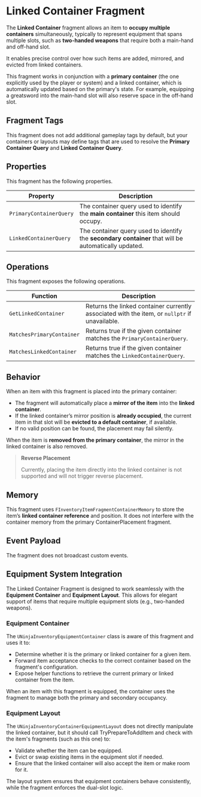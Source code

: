 # Linked Container Fragment
<primary-label ref="inventory"/>
<secondary-label ref="experimental"/>

The **Linked Container** fragment allows an item to **occupy multiple containers** simultaneously, typically to represent
equipment that spans multiple slots, such as **two-handed weapons** that require both a main-hand and off-hand slot.

It enables precise control over how such items are added, mirrored, and evicted from linked containers.

This fragment works in conjunction with a **primary container** (the one explicitly used by the player or system) and a
linked container, which is automatically updated based on the primary's state. For example, equipping a greatsword
into the main-hand slot will also reserve space in the off-hand slot.

## Fragment Tags

This fragment does not add additional gameplay tags by default, but your containers or layouts may define tags that
are used to resolve the **Primary Container Query** and **Linked Container Query**.

## Properties

This fragment has the following properties.

| Property                | Description                                                                                          |
|-------------------------|------------------------------------------------------------------------------------------------------|
| `PrimaryContainerQuery` | The container query used to identify the **main container** this item should occupy.                 |
| `LinkedContainerQuery`  | The container query used to identify the **secondary container** that will be automatically updated. |

## Operations

This fragment exposes the following operations.

| Function                  | Description                                                                                   |
|---------------------------|-----------------------------------------------------------------------------------------------|
| `GetLinkedContainer`      | Returns the linked container currently associated with the item, or `nullptr` if unavailable. |
| `MatchesPrimaryContainer` | Returns true if the given container matches the `PrimaryContainerQuery`.                      |
| `MatchesLinkedContainer`  | Returns true if the given container matches the `LinkedContainerQuery`.                       |

## Behavior

When an item with this fragment is placed into the primary container:

- The fragment will automatically place a **mirror of the item** into the **linked container**.
- If the linked container’s mirror position is **already occupied**, the current item in that slot will be **evicted to a default container**, if available.
- If no valid position can be found, the placement may fail silently.

When the item is **removed from the primary container**, the mirror in the linked container is also removed.

> **Reverse Placement**
> 
> Currently, placing the item directly into the linked container is not supported and will not trigger reverse placement.

## Memory

This fragment uses `FInventoryItemFragmentContainerMemory` to store the item’s **linked container reference** and position.
It does not interfere with the container memory from the primary ContainerPlacement fragment.

## Event Payload
The fragment does not broadcast custom events.

## Equipment System Integration

The Linked Container Fragment is designed to work seamlessly with the **Equipment Container** and **Equipment Layout**.
This allows for elegant support of items that require multiple equipment slots (e.g., two-handed weapons).

### Equipment Container
The `UNinjaInventoryEquipmentContainer` class is aware of this fragment and uses it to:

- Determine whether it is the primary or linked container for a given item.
- Forward item acceptance checks to the correct container based on the fragment's configuration.
- Expose helper functions to retrieve the current primary or linked container from the item.

When an item with this fragment is equipped, the container uses the fragment to manage both the primary and secondary occupancy.

### Equipment Layout
The `UNinjaInventoryContainerEquipmentLayout` does not directly manipulate the linked container,
but it should call TryPrepareToAddItem and check with the item's fragments (such as this one) to:

- Validate whether the item can be equipped.
- Evict or swap existing items in the equipment slot if needed.
- Ensure that the linked container will also accept the item or make room for it.

The layout system ensures that equipment containers behave consistently, while the fragment enforces the dual-slot logic.